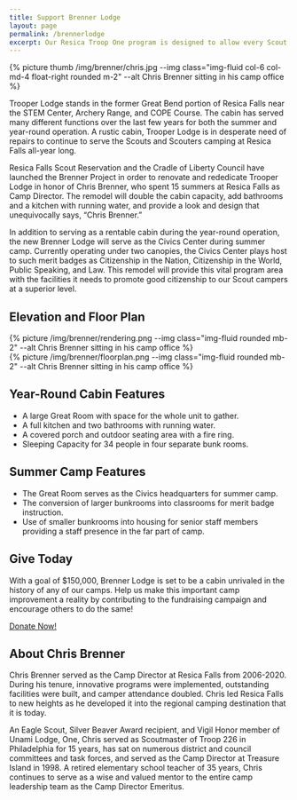 ```yaml
---
title: Support Brenner Lodge
layout: page
permalink: /brennerlodge
excerpt: Our Resica Troop One program is designed to allow every Scout the opportunity to experience the adventure that awaits at Resica Falls.
---
```


{% picture thumb /img/brenner/chris.jpg --img class="img-fluid col-6 col-md-4 float-right rounded m-2" --alt Chris Brenner sitting in his camp office %}

Trooper Lodge stands in the former Great Bend portion of Resica Falls near the STEM Center, Archery Range, and COPE Course. The cabin has served many different functions over the last few years for both the summer and year-round operation. A rustic cabin, Trooper Lodge is in desperate need of repairs to continue to serve the Scouts and Scouters camping at Resica Falls all-year long. 

Resica Falls Scout Reservation and the Cradle of Liberty Council have launched the Brenner Project in order to renovate and rededicate Trooper Lodge in honor of Chris Brenner, who spent 15 summers at Resica Falls as Camp Director. The remodel will double the cabin capacity, add bathrooms and a kitchen with running water, and provide a look and design that unequivocally says, “Chris Brenner.” 

In addition to serving as a rentable cabin during the year-round operation, the new Brenner Lodge will serve as the Civics Center during summer camp. Currently operating under two canopies, the Civics Center plays host to such merit badges as Citizenship in the Nation, Citizenship in the World, Public Speaking, and Law. This remodel will provide this vital program area with the facilities it needs to promote good citizenship to our Scout campers at a superior level.

## Elevation and Floor Plan

<div class="row">
  <div class="col-md">
  {% picture /img/brenner/rendering.png --img class="img-fluid rounded mb-2" --alt Chris Brenner sitting in his camp office %}
  </div>
  <div class="col-md">
  {% picture /img/brenner/floorplan.png --img class="img-fluid rounded mb-2" --alt Chris Brenner sitting in his camp office %}
  </div>
</div>

## Year-Round Cabin Features
- A large Great Room with space for the whole unit to gather.
- A full kitchen and two bathrooms with running water.
- A covered porch and outdoor seating area with a fire ring.
- Sleeping Capacity for 34 people in four separate bunk rooms.

## Summer Camp Features
- The Great Room serves as the Civics headquarters for summer camp.
- The conversion of larger bunkrooms into classrooms for merit badge instruction.
- Use of smaller bunkrooms into housing for senior staff members providing a staff presence in the far part of camp.

## Give Today
With a goal of $150,000, Brenner Lodge is set to be a cabin unrivaled in the history of any of our camps. Help us make this important camp improvement a reality by contributing to the fundraising campaign and encourage others to do the same!

<div class="text-center">
  <a href="/brennerproject" class="btn btn-primary btn-lg mb-2">Donate Now!</a>
</div>

## About Chris Brenner
Chris Brenner served as the Camp Director at Resica Falls from 2006-2020. During his tenure, innovative programs were implemented, outstanding facilities were built, and camper attendance doubled. Chris led Resica Falls to new heights as he developed it into the regional camping destination that it is today.

An Eagle Scout, Silver Beaver Award recipient, and Vigil Honor member of Unami Lodge, One, Chris served as Scoutmaster of Troop 226 in Philadelphia for 15 years, has sat on numerous district and council committees and task forces, and served as the Camp Director at Treasure Island in 1998. A retired elementary school teacher of 35 years, Chris continues to serve as a wise and valued mentor to the entire camp leadership team as the Camp Director Emeritus.
